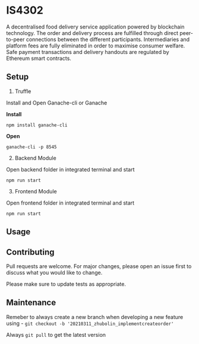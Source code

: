 # IS4302
A decentralised food delivery service application powered by blockchain technology. The order and delivery process are  fulfilled through direct peer-to-peer connections between the different participants. Intermediaries and platform fees are fully eliminated in order to maximise consumer welfare. Safe payment transactions and delivery handouts are regulated by Ethereum smart contracts. 

## Setup

1) Truffle 

Install and Open Ganache-cli or Ganache

**Install**
```
npm install ganache-cli
```
**Open**
```
ganache-cli -p 8545
```

2) Backend Module

Open backend folder in integrated terminal and start
```
npm run start
```

3) Frontend Module

Open frontend folder in integrated terminal and start
```
npm run start
```

## Usage

## Contributing
Pull requests are welcome. For major changes, please open an issue first to discuss what you would like to change.

Please make sure to update tests as appropriate.

## Maintenance
Remeber to always create a new branch when developing a new feature using - `git checkout -b '20210311_zhubolin_implementcreateorder'` 

Always `git pull` to get the latest version
